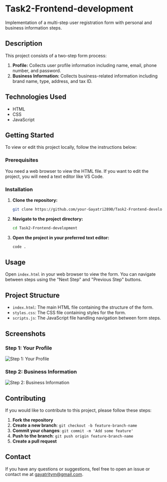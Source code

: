 # Task2-Frontend-development
Implementation of a multi-step user registration form with personal and business information steps.

## Description

This project consists of a two-step form process:
1. **Profile:** Collects user profile information including name, email, phone number, and password.
2. **Business Information:** Collects business-related information including brand name, type, address, and tax ID.

## Technologies Used

- HTML
- CSS
- JavaScript

## Getting Started

To view or edit this project locally, follow the instructions below:

### Prerequisites

You need a web browser to view the HTML file. If you want to edit the project, you will need a text editor like VS Code.

### Installation

1. **Clone the repository:**
    ```bash
    git clone https://github.com/your-Gayatri2890/Task2-Frontend-development.git
    ```
2. **Navigate to the project directory:**
    ```bash
    cd Task2-Frontend-development
    ```

3. **Open the project in your preferred text editor:**
    ```bash
    code .
    ```

## Usage

Open `index.html` in your web browser to view the form. You can navigate between steps using the "Next Step" and "Previous Step" buttons.

## Project Structure

- `index.html`: The main HTML file containing the structure of the form.
- `styles.css`: The CSS file containing styles for the form.
- `scripts.js`: The JavaScript file handling navigation between form steps.

## Screenshots

### Step 1: Your Profile

![Step 1: Your Profile](https://drive.google.com/uc?export=view&id=1DnmS2k0SphCtuIDlnWrNp-eXF64zBZUd)

### Step 2: Business Information

![Step 2: Business Information](https://drive.google.com/uc?export=view&id=1EDS9RmIaM9A2fspUIP2rfteyBympcDX7)

## Contributing

If you would like to contribute to this project, please follow these steps:

1. **Fork the repository**
2. **Create a new branch**: `git checkout -b feature-branch-name`
3. **Commit your changes**: `git commit -m 'Add some feature'`
4. **Push to the branch**: `git push origin feature-branch-name`
5. **Create a pull request**

## Contact

If you have any questions or suggestions, feel free to open an issue or contact me at [gayatritym@gmail.com](gayatritym@gmail.com).
